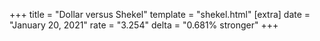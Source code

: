 +++
title = "Dollar versus Shekel"
template = "shekel.html"
[extra]
date = "January 20, 2021"
rate = "3.254"
delta = "0.681% stronger"
+++
